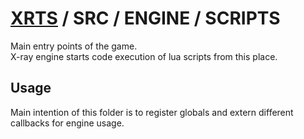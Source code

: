 # [XRTS](../../../) / SRC / ENGINE / SCRIPTS

Main entry points of the game. <br/>
X-ray engine starts code execution of lua scripts from this place.

## Usage

Main intention of this folder is to register globals and extern different callbacks for engine usage.
